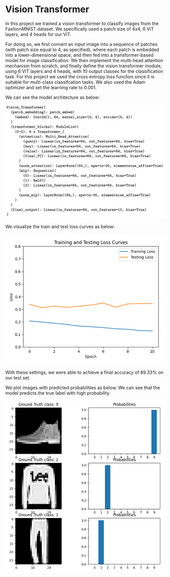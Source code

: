 # Vision Transformer

In this project we trained a vision transformer to classify images from the FashionMNIST dataset. We specifically used  a patch size of 4x4, 6 ViT layers, and 4 heads for our ViT.

For doing so, we first convert an input image into a sequence of patches (with patch size equal to 4, as specified), where each patch is embedded into a lower-dimensional space, and then fed into a transformer-based model for image classification. We then implement the multi-head attention mechanism from scratch, and finally define the vision transformer module, using 6 ViT layers and 4 heads, with 10 output classes for the classification task. For this project we used the cross entropy loss function since it is suitable for multi-class classifcation tasks. We also used the Adam optimizer and set the learning rate to 0.001.

We can see the model architecture as below:


<img src="images/3.png" width="600"/>


We visualize the train and test loss curves as below:


<img src="images/4.png" width="600"/>


With these settings, we were able to achieve a final accuracy of 89.33% on our test set.


We plot images with predicted probabilities as below. We can see that the model predicts the true label with high probability.


<img src="images/5.png" width="600"/>
